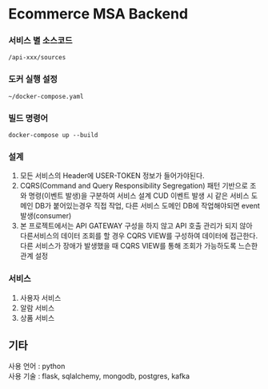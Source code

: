 # Ecommerce MSA Backend

### 서비스 별 소스코드
`/api-xxx/sources`

### 도커 실행 설정
`~/docker-compose.yaml` 

### 빌드 명령어
`docker-compose up --build` 

### 설계 
1. 모든 서비스의 Header에 USER-TOKEN 정보가 들어가야된다.
2. CQRS(Command and Query Responsibility Segregation) 패턴 기반으로 조와 명령(이벤트 발생)을 구분하여 서비스 설계
   CUD 이벤트 발생 시 같은 서비스 도메인 DB가 붙어있는경우 직접 작업, 다른 서비스 도메인 DB에 작업해야되면 event 발생(consumer)
3. 본 프로젝트에서는 API GATEWAY 구성을 하지 않고 API 호출 관리가 되지 않아 다른서비스의 데이터 조회를 할 경우 CQRS VIEW를 구성하여 데이터에 접근한다.
   다른 서비스가 장애가 발생했을 때 CQRS VIEW를 통해 조회가 가능하도록 느슨한 관계 설정 

### 서비스
1. 사용자 서비스
2. 알람 서비스 
3. 상품 서비스 

## 기타 
사용 언어 : python  
사용 기술 : flask, sqlalchemy, mongodb, postgres, kafka  
